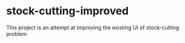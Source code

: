 # stock-cutting-improved
This project is an attempt at improving the existing UI of stock-cutting problem 
